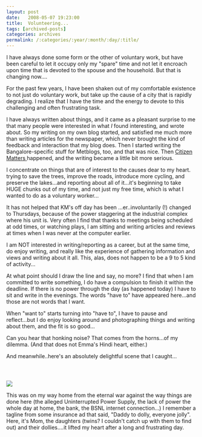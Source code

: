 ```yaml
---
layout: post
date:	2008-05-07 19:23:00
title:  Volunteering...
tags: [archived-posts]
categories: archives
permalink: /:categories/:year/:month/:day/:title/
---
```

I have always done some form or the other of voluntary work, but have been careful to let it occupy only my "spare" time and not let it encroach upon time that is devoted to the spouse and the household. But that is changing now....

For the past few years, I have been shaken out of my comfortable existence to not just do voluntary work, but take up the cause of a city that is rapidly degrading. I realize that I have the time and the energy to devote to this challenging and often frustrating task.


I have always written about things, and it came as a pleasant surprise to me that many people were interested in what *I* found interesting, and wrote about. So my writing on my own blog started, and satisfied me much more than writing articles for the newspaper, which never brought the kind of feedback and interaction that my blog does. Then I started writing the Bangalore-specific stuff for Metblogs, too, and that was nice. Then <a href="http://www.citizenmatters.in"> Citizen Matters </a> happened, and the writing became a little bit more serious.

I concentrate on things that are of interest to the causes dear to my heart. trying to save the trees, improve the roads, introduce more cycling, and preserve the lakes...and reporting about all of it...it's beginning to take HUGE chunks out of my time, and not just my free time, which is what I wanted to do as a voluntary worker...

It has not helped that KM's off day has been ...er..involuntarily (!) changed to Thursdays, because of the power staggering at the industrial complex where his unit is. Very often I find that thanks to meetings being scheduled at odd times, or watching plays, I am sitting and writing articles and reviews at times when I was never at the computer earlier.

I am NOT interested in writing/reporting as a career, but at the same time, do enjoy writing, and really like the experience of gathering information and views and writing about it all.  This, alas, does not happen to be a 9 to 5 kind of activity...

At what point should I draw the line and say, no more? I find that when I am committed to write something, I do have a compulsion to finish it within the deadline. If there is no power through the day (as happened today) I have to sit and write in the evenings. The words "have to" have appeared here...and those are not words that I want.

When "want to" starts turning into "have to", I have to pause and reflect...but I do enjoy looking around and photographing things and writing about them, and the fit is so good...

Can you hear that honking noise? That comes from the horns...of my dilemma. (And that does not Emma's  Hindi heart, either.)


And meanwhile..here's an absolutely delightful scene that I caught...




<a href="http://photos.ibibo.com/photos/viewphoto/8f8d4ec0bcab2ba838bc964b2e68480842-v1/2873087" title="Photo Sharing"><h1></h1><br /><img src="http://mdb4.ibibo.com/03453616c7465645f5f1c1b10acd5b8a84167aab2227499d638f2ce4539b4680443fdc1c8d58a7377a141286ce95ee77cf9887cf1.jpeg" /></a>


 This was on my way home from the eternal war against the way things are done here (the alleged Uninterrupted Power Supply, the lack of power the whole day at home, the bank, the BSNL internet connection...) I remember a tagline from some insurance ad that said, "Daddy to dolly, everyone jolly". Here, it's Mom, the daughters (twins? I couldn't catch up with them to find out) and their dollies....it lifted my heart after a long and frustrating day.
